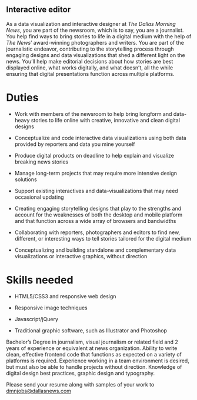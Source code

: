## Interactive editor

As a data visualization and interactive designer at *The Dallas Morning News*, you are part of the newsroom, which is to say, you are a journalist. You help find ways to bring stories to life in a digital medium with the help of *The News*’ award-winning photographers and writers. You are part of the journalistic endeavor, contributing to the storytelling process through engaging designs and data visualizations that shed a different light on the news. You’ll help make editorial decisions about how stories are best displayed online, what works digitally, and what doesn’t, all the while ensuring that digital presentations function across multiple platforms.

# Duties

- Work with members of the newsroom to help bring longform and data-heavy stories to life online with creative, innovative and clean digital designs

- Conceptualize and code interactive data visualizations using both data provided by reporters and data you mine yourself

- Produce digital products on deadline to help explain and visualize breaking news stories

- Manage long-term projects that may require more intensive design solutions

- Support existing interactives and data-visualizations that may need occasional updating

- Creating engaging storytelling designs that play to the strengths and account for the weaknesses of both the desktop and mobile platform and that function across a wide array of browsers and bandwidths

- Collaborating with reporters, photographers and editors to find new, different, or interesting ways to tell stories tailored for the digital medium

- Conceptualizing and building standalone and complementary data visualizations or interactive graphics, without direction

# Skills needed

- HTML5/CSS3 and responsive web design

- Responsive image techniques

- Javascript/jQuery

- Traditional graphic software, such as Illustrator and Photoshop

Bachelor’s Degree in journalism, visual journalism or related field and 2 years of experience or equivalent at news organization. Ability to write clean, effective frontend code that functions as expected on a variety of platforms is required. Experience working in a team environment is desired, but must also be able to handle projects without direction. Knowledge of digital design best practices, graphic design and typography. 

Please send your resume along with samples of your work to dmnjobs@dallasnews.com